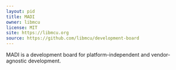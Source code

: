 ```yaml
---
layout: pid
title: MADI
owner: libmcu
license: MIT
site: https://libmcu.org
source: https://github.com/libmcu/development-board
---
```

MADI is a development board for platform-independent and vendor-agnostic development.
